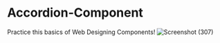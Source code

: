 # Accordion-Component
Practice this basics of Web Designing Components!
![Screenshot (307)](https://github.com/RishabhRaj240/Accordion-Component/assets/155876855/7768f133-8698-4b89-8f1e-ea52b3e73580)

